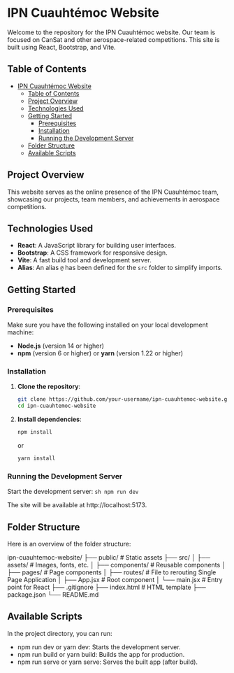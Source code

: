# IPN Cuauhtémoc Website

Welcome to the repository for the IPN Cuauhtémoc website. Our team is focused on CanSat and other aerospace-related competitions. This site is built using React, Bootstrap, and Vite.

## Table of Contents

- [IPN Cuauhtémoc Website](#ipn-cuauhtémoc-website)
  - [Table of Contents](#table-of-contents)
  - [Project Overview](#project-overview)
  - [Technologies Used](#technologies-used)
  - [Getting Started](#getting-started)
    - [Prerequisites](#prerequisites)
    - [Installation](#installation)
    - [Running the Development Server](#running-the-development-server)
  - [Folder Structure](#folder-structure)
  - [Available Scripts](#available-scripts)

## Project Overview

This website serves as the online presence of the IPN Cuauhtémoc team, showcasing our projects, team members, and achievements in aerospace competitions.

## Technologies Used

- **React**: A JavaScript library for building user interfaces.
- **Bootstrap**: A CSS framework for responsive design.
- **Vite**: A fast build tool and development server.
- **Alias**: An alias `@` has been defined for the `src` folder to simplify imports.

## Getting Started

### Prerequisites

Make sure you have the following installed on your local development machine:

- **Node.js** (version 14 or higher)
- **npm** (version 6 or higher) or **yarn** (version 1.22 or higher)

### Installation

1. **Clone the repository**:
    ```sh
    git clone https://github.com/your-username/ipn-cuauhtemoc-website.git
    cd ipn-cuauhtemoc-website
    ```

2. **Install dependencies**:
    ```sh
    npm install
    ```
    or
    ```sh
    yarn install
    ```

### Running the Development Server

Start the development server:
    ```sh
    npm run dev
    ```

The site will be available at http://localhost:5173.

## Folder Structure

Here is an overview of the folder structure:

ipn-cuauhtemoc-website/
├── public/              # Static assets
├── src/
│   ├── assets/          # Images, fonts, etc.
│   ├── components/      # Reusable components
│   ├── pages/           # Page components
│   ├── routes/          # File to rerouting Single Page Application
│   ├── App.jsx          # Root component
│   └── main.jsx         # Entry point for React
├── .gitignore
├── index.html           # HTML template
├── package.json
└── README.md

## Available Scripts
In the project directory, you can run:

- npm run dev or yarn dev: Starts the development server.
- npm run build or yarn build: Builds the app for production.
- npm run serve or yarn serve: Serves the built app (after build).

